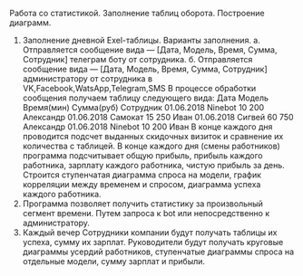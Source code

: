 Работа со статистикой. Заполнение таблиц оборота. Построение
диаграмм.
1. Заполнение дневной Exel-таблицы.
Варианты заполнения.
а. Отправляется сообщение вида — [Дата, Модель, Время, Сумма, Сотрудник]
телеграм боту от сотрудника.
б. Отправляется сообщение вида — [Дата, Модель, Время, Сумма, Сотрудник]
администратору от сотрудника в VK,Facebook,WatsApp,Telegram,SMS
В процессе обработки сообщения получаем таблицу следующего вида:
Дата Модель Время(мин) Сумма(руб) Сотрудник
01.06.2018 Ninebot 10 200 Александр
01.06.2018 Самокат 15 250 Иван
01.06.2018 Сигвей 60 750 Александр
01.06.2018 Ninebot 10 200 Иван
В конце каждого дня проводится подсчет выданных скидочных визиток и сравнение
их количества с таблицей.
В конце каждого дня (смены работников) программа подсчитывает общую прибыль,
прибыль каждого работника, зарплату каждого работника, чистую прибыль за день.
Строится ступенчатая диаграмма спроса на модели, график корреляции между
временем и спросом, диаграмма успеха каждого работника.
2. Программа позволяет получить статистику за произвольный сегмент времени. Путем
запроса к bot или непосредственно к администратору.
3. Каждый вечер Сотрудники компании будут получать таблицы их успеха, сумму их зарплат.
Руководители будут получать круговые диаграммы усердий работников, ступенчатые
диаграммы спроса на отдельные модели, сумму зарплат и прибыли.
